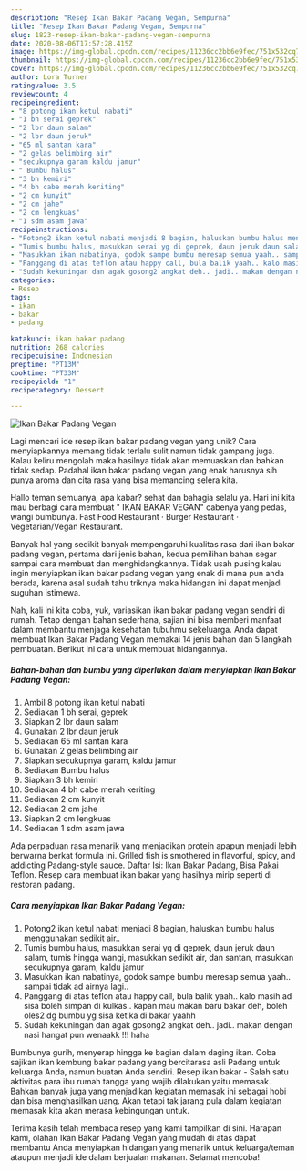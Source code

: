 ```yaml
---
description: "Resep Ikan Bakar Padang Vegan, Sempurna"
title: "Resep Ikan Bakar Padang Vegan, Sempurna"
slug: 1823-resep-ikan-bakar-padang-vegan-sempurna
date: 2020-08-06T17:57:28.415Z
image: https://img-global.cpcdn.com/recipes/11236cc2bb6e9fec/751x532cq70/ikan-bakar-padang-vegan-foto-resep-utama.jpg
thumbnail: https://img-global.cpcdn.com/recipes/11236cc2bb6e9fec/751x532cq70/ikan-bakar-padang-vegan-foto-resep-utama.jpg
cover: https://img-global.cpcdn.com/recipes/11236cc2bb6e9fec/751x532cq70/ikan-bakar-padang-vegan-foto-resep-utama.jpg
author: Lora Turner
ratingvalue: 3.5
reviewcount: 4
recipeingredient:
- "8 potong ikan ketul nabati"
- "1 bh serai geprek"
- "2 lbr daun salam"
- "2 lbr daun jeruk"
- "65 ml santan kara"
- "2 gelas belimbing air"
- "secukupnya garam kaldu jamur"
- " Bumbu halus"
- "3 bh kemiri"
- "4 bh cabe merah keriting"
- "2 cm kunyit"
- "2 cm jahe"
- "2 cm lengkuas"
- "1 sdm asam jawa"
recipeinstructions:
- "Potong2 ikan ketul nabati menjadi 8 bagian, haluskan bumbu halus menggunakan sedikit air.."
- "Tumis bumbu halus, masukkan serai yg di geprek, daun jeruk daun salam, tumis hingga wangi, masukkan sedikit air, dan santan, masukkan secukupnya garam, kaldu jamur"
- "Masukkan ikan nabatinya, godok sampe bumbu meresap semua yaah.. sampai tidak ad airnya lagi.."
- "Panggang di atas teflon atau happy call, bula balik yaah.. kalo masih ad sisa boleh simpan di kulkas.. kapan mau makan baru bakar deh, boleh oles2 dg bumbu yg sisa ketika di bakar yaahh"
- "Sudah kekuningan dan agak gosong2 angkat deh.. jadi.. makan dengan nasi hangat pun wenaakk !!! haha"
categories:
- Resep
tags:
- ikan
- bakar
- padang

katakunci: ikan bakar padang 
nutrition: 268 calories
recipecuisine: Indonesian
preptime: "PT13M"
cooktime: "PT33M"
recipeyield: "1"
recipecategory: Dessert

---
```



![Ikan Bakar Padang Vegan](https://img-global.cpcdn.com/recipes/11236cc2bb6e9fec/751x532cq70/ikan-bakar-padang-vegan-foto-resep-utama.jpg)

Lagi mencari ide resep ikan bakar padang vegan yang unik? Cara menyiapkannya memang tidak terlalu sulit namun tidak gampang juga. Kalau keliru mengolah maka hasilnya tidak akan memuaskan dan bahkan tidak sedap. Padahal ikan bakar padang vegan yang enak harusnya sih punya aroma dan cita rasa yang bisa memancing selera kita.

Hallo teman semuanya, apa kabar? sehat dan bahagia selalu ya. Hari ini kita mau berbagi cara membuat &#34; IKAN BAKAR VEGAN&#34; cabenya yang pedas, wangi bumbunya. Fast Food Restaurant · Burger Restaurant · Vegetarian/Vegan Restaurant.

Banyak hal yang sedikit banyak mempengaruhi kualitas rasa dari ikan bakar padang vegan, pertama dari jenis bahan, kedua pemilihan bahan segar sampai cara membuat dan menghidangkannya. Tidak usah pusing kalau ingin menyiapkan ikan bakar padang vegan yang enak di mana pun anda berada, karena asal sudah tahu triknya maka hidangan ini dapat menjadi suguhan istimewa.


Nah, kali ini kita coba, yuk, variasikan ikan bakar padang vegan sendiri di rumah. Tetap dengan bahan sederhana, sajian ini bisa memberi manfaat dalam membantu menjaga kesehatan tubuhmu sekeluarga. Anda dapat membuat Ikan Bakar Padang Vegan memakai 14 jenis bahan dan 5 langkah pembuatan. Berikut ini cara untuk membuat hidangannya.

<!--inarticleads1-->

##### Bahan-bahan dan bumbu yang diperlukan dalam menyiapkan Ikan Bakar Padang Vegan:

1. Ambil 8 potong ikan ketul nabati
1. Sediakan 1 bh serai, geprek
1. Siapkan 2 lbr daun salam
1. Gunakan 2 lbr daun jeruk
1. Sediakan 65 ml santan kara
1. Gunakan 2 gelas belimbing air
1. Siapkan secukupnya garam, kaldu jamur
1. Sediakan  Bumbu halus
1. Siapkan 3 bh kemiri
1. Sediakan 4 bh cabe merah keriting
1. Sediakan 2 cm kunyit
1. Sediakan 2 cm jahe
1. Siapkan 2 cm lengkuas
1. Sediakan 1 sdm asam jawa


Ada perpaduan rasa menarik yang menjadikan protein apapun menjadi lebih berwarna berkat formula ini. Grilled fish is smothered in flavorful, spicy, and addicting Padang-style sauce. Daftar Isi: Ikan Bakar Padang, Bisa Pakai Teflon. Resep cara membuat ikan bakar yang hasilnya mirip seperti di restoran padang. 

<!--inarticleads2-->

##### Cara menyiapkan Ikan Bakar Padang Vegan:

1. Potong2 ikan ketul nabati menjadi 8 bagian, haluskan bumbu halus menggunakan sedikit air..
1. Tumis bumbu halus, masukkan serai yg di geprek, daun jeruk daun salam, tumis hingga wangi, masukkan sedikit air, dan santan, masukkan secukupnya garam, kaldu jamur
1. Masukkan ikan nabatinya, godok sampe bumbu meresap semua yaah.. sampai tidak ad airnya lagi..
1. Panggang di atas teflon atau happy call, bula balik yaah.. kalo masih ad sisa boleh simpan di kulkas.. kapan mau makan baru bakar deh, boleh oles2 dg bumbu yg sisa ketika di bakar yaahh
1. Sudah kekuningan dan agak gosong2 angkat deh.. jadi.. makan dengan nasi hangat pun wenaakk !!! haha


Bumbunya gurih, menyerap hingga ke bagian dalam daging ikan. Coba sajikan ikan kembung bakar padang yang bercitarasa asli Padang untuk keluarga Anda, namun buatan Anda sendiri. Resep ikan bakar - Salah satu aktivitas para ibu rumah tangga yang wajib dilakukan yaitu memasak. Bahkan banyak juga yang menjadikan kegiatan memasak ini sebagai hobi dan bisa menghasilkan uang. Akan tetapi tak jarang pula dalam kegiatan memasak kita akan merasa kebingungan untuk. 

Terima kasih telah membaca resep yang kami tampilkan di sini. Harapan kami, olahan Ikan Bakar Padang Vegan yang mudah di atas dapat membantu Anda menyiapkan hidangan yang menarik untuk keluarga/teman ataupun menjadi ide dalam berjualan makanan. Selamat mencoba!
